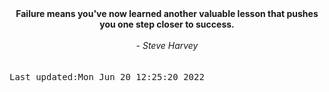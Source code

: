 
<div align="center"><b><span>Failure means you've now learned another valuable lesson that pushes you one step closer to success.</span></b><br><br><i> - Steve Harvey</i></div>
<br><br><kbd>Last updated:Mon Jun 20 12:25:20 2022</kbd>